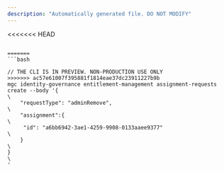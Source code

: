 ```yaml
---
description: "Automatically generated file. DO NOT MODIFY"
---
```


<<<<<<< HEAD
```cli

=======
```bash

// THE CLI IS IN PREVIEW. NON-PRODUCTION USE ONLY
>>>>>>> ac57e61007f395881f1814eae37dc23911227b9b
mgc identity-governance entitlement-management assignment-requests create --body '{\
    "requestType": "adminRemove",\
    "assignment":{\
     "id": "a6bb6942-3ae1-4259-9908-0133aaee9377"\
    }\
}\
'

```